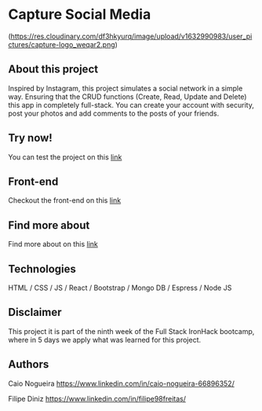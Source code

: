 # Capture Social Media

(https://res.cloudinary.com/df3hkyurq/image/upload/v1632990983/user_pictures/capture-logo_weqar2.png)

## About this project

Inspired by Instagram, this project simulates a social network in a simple way. Ensuring that the CRUD functions (Create, Read, Update and Delete) this app in completely full-stack. You can create your account with security, post your photos and add comments to the posts of your friends. 

## Try now!

You can test the project on this [link](https://captureapp.netlify.app/)

## Front-end

Checkout the front-end on this [link](https://github.com/Nogueira998/capture-client)

## Find more about

Find more about on this [link]()

## Technologies

HTML / CSS / JS / React / Bootstrap / Mongo DB / Espress / Node JS

## Disclaimer

This project it is part of the ninth week of the Full Stack IronHack bootcamp, where in 5 days we apply what was learned for this project.

## Authors

Caio Nogueira 
https://www.linkedin.com/in/caio-nogueira-66896352/

Filipe Diniz 
https://www.linkedin.com/in/filipe98freitas/
